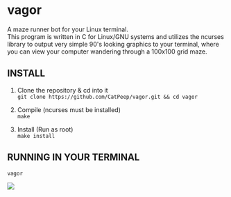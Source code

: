 # vagor
A maze runner bot for your Linux terminal.  
This program is written in C for Linux/GNU systems and utilizes the ncurses library to output very simple 90's looking graphics to your terminal, where you can view your computer wandering through a 100x100 grid maze.
  
## INSTALL
1. Clone the repository & cd into it  
```git clone https://github.com/CatPeep/vagor.git && cd vagor```  
  
2. Compile (ncurses must be installed)  
```make```  
  
3. Install (Run as root)  
```make install```  
  
## RUNNING IN YOUR TERMINAL
```vagor```  

<img src='preview.png'></img>
